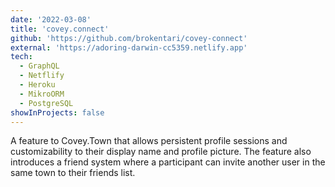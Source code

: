 ```yaml
---
date: '2022-03-08'
title: 'covey.connect'
github: 'https://github.com/brokentari/covey-connect'
external: 'https://adoring-darwin-cc5359.netlify.app'
tech:
  - GraphQL
  - Netflify
  - Heroku
  - MikroORM
  - PostgreSQL
showInProjects: false
---
```


A feature to Covey.Town that allows persistent profile sessions and customizability to their display name and profile picture. The feature also introduces a friend system where a participant can invite another user in the same town to their friends list.
